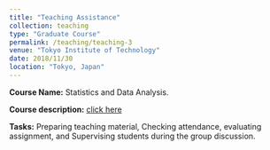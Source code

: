 ```yaml
---
title: "Teaching Assistance"
collection: teaching
type: "Graduate Course"
permalink: /teaching/teaching-3
venue: "Tokyo Institute of Technology"
date: 2018/11/30
location: "Tokyo, Japan"
---
```


**Course Name:** Statistics and Data Analysis.

**Course description:** [click here](http://www.ocw.titech.ac.jp/index.php?module=General&action=T0300&JWC=201802683&lang=EN)

**Tasks:** Preparing teaching material, Checking attendance, evaluating assignment, and Supervising students during the group discussion.  
